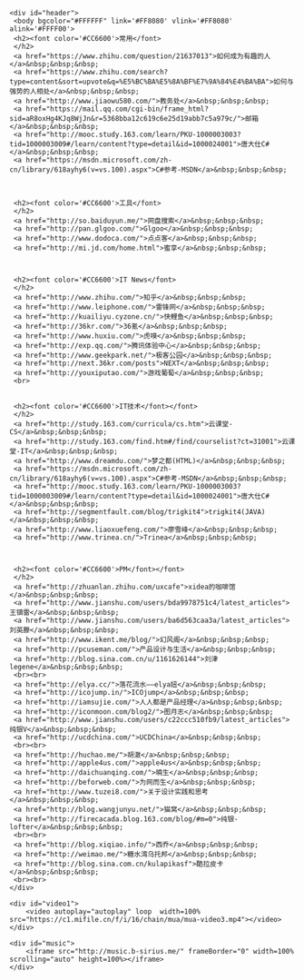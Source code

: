 
<html>
<head>
    <title>smartlyc个人网址导航</title>
	 <meta http-equiv="Content-Type" content="text/html; charset=utf-8">
	 <meta name="viewport" content="width=device-width, initial-scale=1"/>
	 <!-- gxfx -->
	 <script src="https://s11.cnzz.com/z_stat.php?id=1261390656&web_id=1261390656" language="JavaScript"></script>
	 <script>
		  (function(i,s,o,g,r,a,m){i['GoogleAnalyticsObject']=r;i[r]=i[r]||function()
		  (i[r].q=i[r].q||[]).push(arguments)},i[r].l=1*new Date();a=s.createElement(o)
		  m=s.getElementsByTagName(o)[0];a.async=1;a.src=g;m.parentNode.insertBefore(a,m)
		  })(window,document,'script','https://www.google-analytics.com/analytics.js','ga');
		  ga('create', 'UA-92667320-1', 'auto');
		  ga('send', 'pageview';
	 </script>
	 <script>
		var _hmt = _hmt || [];
		(function() {
		  var hm = document.createElement("script");
		  hm.src = "https://hm.baidu.com/hm.js?d21dd59855971c0bbeecae6d553edd66";
		  var s = document.getElementsByTagName("script")[0]; 
		  s.parentNode.insertBefore(hm, s);
		})();
	 </script>
	<style type="text/css">
		<!--body {
			background-image: url(../../../1.jpeg);
		}-->
		#header{
			float:left;
			width:59%;
			padding: 0 0 0 1%;
		}
		#video1{
			width:40%;
			padding:0% 0% 0% 60%;
		}
		#music{
			float:top;
			height:100%;
			width:100%;
			padding:0% 0% 0% 0%;;
		}
	</style>
	
</head>

	
			
	<div id="header">
     <body bgcolor="#FFFFFF" link='#FF8080' vlink='#FF8080' alink='#FFFF00'>
     <h2><font color='#CC6600'>常用</font>
	 </h2>
	 <a href="https://www.zhihu.com/question/21637013">如何成为有趣的人</a>&nbsp;&nbsp;&nbsp;
     <a href="https://www.zhihu.com/search?type=content&sort=upvote&q=%E5%BC%BA%E5%8A%BF%E7%9A%84%E4%BA%BA">如何与强势的人相处</a>&nbsp;&nbsp;&nbsp;
     <a href="http://www.jiaowu580.com/">教务处</a>&nbsp;&nbsp;&nbsp;
     <a href="https://mail.qq.com/cgi-bin/frame_html?sid=aR8oxHg4KJq8WjJn&r=5368bba12c619c6e25d19abb7c5a979c/">邮箱</a>&nbsp;&nbsp;&nbsp;
     <a href="http://mooc.study.163.com/learn/PKU-1000003003?tid=1000003009#/learn/content?type=detail&id=1000024001">唐大仕C#</a>&nbsp;&nbsp;&nbsp;
     <a href="https://msdn.microsoft.com/zh-cn/library/618ayhy6(v=vs.100).aspx">C#参考-MSDN</a>&nbsp;&nbsp;&nbsp;
     
     
     
     <h2><font color='#CC6600'>工具</font>
     </h2>
     <a href="http://so.baiduyun.me/">网盘搜索</a>&nbsp;&nbsp;&nbsp;
     <a href="http://pan.glgoo.com/">Glgoo</a>&nbsp;&nbsp;&nbsp;
     <a href="http://www.dodoca.com/">点点客</a>&nbsp;&nbsp;&nbsp;
     <a href="http://mi.jd.com/home.html">蜜享</a>&nbsp;&nbsp;&nbsp;
     
     
     
     <h2><font color='#CC6600'>IT News</font>
	 </h2>
     <a href="http://www.zhihu.com/">知乎</a>&nbsp;&nbsp;&nbsp;
     <a href="http://www.leiphone.com/">雷锋网</a>&nbsp;&nbsp;&nbsp;
     <a href="http://kuailiyu.cyzone.cn/">快鲤鱼</a>&nbsp;&nbsp;&nbsp;
     <a href="http://36kr.com/">36氪</a>&nbsp;&nbsp;&nbsp;
     <a href="http://www.huxiu.com/">虎嗅</a>&nbsp;&nbsp;&nbsp;
     <a href="http://exp.qq.com/">腾讯体验中心</a>&nbsp;&nbsp;&nbsp;
     <a href="http://www.geekpark.net/">极客公园</a>&nbsp;&nbsp;&nbsp;
     <a href="http://next.36kr.com/posts">NEXT</a>&nbsp;&nbsp;&nbsp;
     <a href="http://youxiputao.com/">游戏葡萄</a>&nbsp;&nbsp;&nbsp;
	 <br>
     
     
     <h2><font color='#CC6600'>IT技术</font></font>
	 </h2>
     <a href="http://study.163.com/curricula/cs.htm">云课堂-CS</a>&nbsp;&nbsp;&nbsp;
     <a href="http://study.163.com/find.htm#/find/courselist?ct=31001">云课堂-IT</a>&nbsp;&nbsp;&nbsp;
     <a href="http://www.dreamdu.com/">梦之都(HTML)</a>&nbsp;&nbsp;&nbsp;
     <a href="https://msdn.microsoft.com/zh-cn/library/618ayhy6(v=vs.100).aspx">C#参考-MSDN</a>&nbsp;&nbsp;&nbsp;
     <a href="http://mooc.study.163.com/learn/PKU-1000003003?tid=1000003009#/learn/content?type=detail&id=1000024001">唐大仕C#</a>&nbsp;&nbsp;&nbsp;
     <a href="http://segmentfault.com/blog/trigkit4">trigkit4(JAVA)</a>&nbsp;&nbsp;&nbsp;
     <a href="http://www.liaoxuefeng.com/">廖雪峰</a>&nbsp;&nbsp;&nbsp;
     <a href="http://www.trinea.cn/">Trinea</a>&nbsp;&nbsp;&nbsp;
     
     
     
     <h2><font color='#CC6600'>PM</font></font>
	 </h2>
     <a href="http://zhuanlan.zhihu.com/uxcafe">xidea的咖啡馆</a>&nbsp;&nbsp;&nbsp;
     <a href="http://www.jianshu.com/users/bda9978751c4/latest_articles">王镇雷</a>&nbsp;&nbsp;&nbsp;
     <a href="http://www.jianshu.com/users/ba6d563caa3a/latest_articles">刘英滕</a>&nbsp;&nbsp;&nbsp;
     <a href="http://www.ikent.me/blog/">幻风阁</a>&nbsp;&nbsp;&nbsp;
     <a href="http://pcuseman.com/">产品设计与生活</a>&nbsp;&nbsp;&nbsp;
     <a href="http://blog.sina.com.cn/u/1161626144">刘津legene</a>&nbsp;&nbsp;&nbsp;
     <br><br>
     <a href="http://elya.cc/">落花流水——elya妞</a>&nbsp;&nbsp;&nbsp;
     <a href="http://icojump.in/">ICOjump</a>&nbsp;&nbsp;&nbsp;
     <a href="http://iamsujie.com/">人人都是产品经理</a>&nbsp;&nbsp;&nbsp;
     <a href="http://iconmoon.com/blog2/">图月志</a>&nbsp;&nbsp;&nbsp;
     <a href="http://www.jianshu.com/users/c22ccc510fb9/latest_articles">纯银V</a>&nbsp;&nbsp;&nbsp;
     <a href="http://ucdchina.com/">UCDChina</a>&nbsp;&nbsp;&nbsp;
     <br><br>
     <a href="http://huchao.me/">胡澈</a>&nbsp;&nbsp;&nbsp;
     <a href="http://apple4us.com/">apple4us</a>&nbsp;&nbsp;&nbsp;
     <a href="http://daichuanqing.com/">曉生</a>&nbsp;&nbsp;&nbsp;
     <a href="http://beforweb.com/">为网而生</a>&nbsp;&nbsp;&nbsp;
     <a href="http://www.tuzei8.com/">关于设计实践和思考</a>&nbsp;&nbsp;&nbsp;
     <a href="http://blog.wangjunyu.net/">猫窝</a>&nbsp;&nbsp;&nbsp;
     <a href="http://firecacada.blog.163.com/blog/#m=0">纯银-lofter</a>&nbsp;&nbsp;&nbsp;
     <br><br>
     <a href="http://blog.xiqiao.info/">西乔</a>&nbsp;&nbsp;&nbsp;
     <a href="http://weimao.me/">糖水湾乌托邦</a>&nbsp;&nbsp;&nbsp;
     <a href="http://blog.sina.com.cn/kulapikasf">酷拉皮卡</a>&nbsp;&nbsp;&nbsp;
	 <br><br>
	</div>
	
	<div id="video1">
		<video autoplay="autoplay" loop  width=100% src="https://c1.mifile.cn/f/i/16/chain/mua/mua-video3.mp4"></video>	
	</div>
	
	<div id="music">
		<iframe src="http://music.b-sirius.me/" frameBorder="0" width=100% scrolling="auto" height=100%></iframe>
	</div>
	
</html><!--请添加京东密享链接mi.jd.com以及点点客的链接-->
